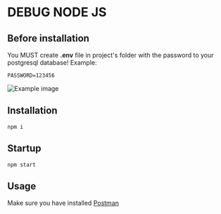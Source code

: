 # DEBUG NODE JS

## Before installation

You MUST create **.env** file in project's folder with the password to your postgresql database! 
Example:
```
PASSWORD=123456
```
![Example image](https://i.imgur.com/ldnA02g.jpg)

## Installation

```
npm i
```

## Startup

```
npm start
```

## Usage
Make sure you have installed [Postman](https://www.postman.com/downloads/)


